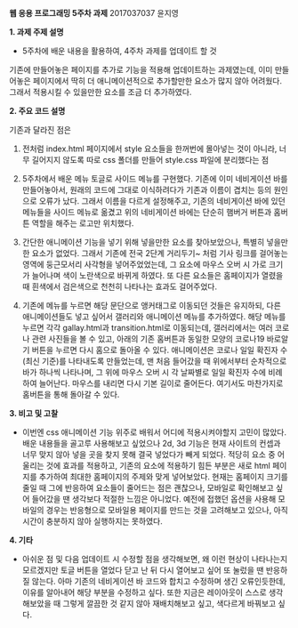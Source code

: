 **웹 응용 프로그래밍 5주차 과제**
2017037037 윤지영


**1. 과제 주제 설명**
- 5주차에 배운 내용을 활용하여, 4주차 과제를 업데이트 할 것

기존에 만들어놓은 페이지를 추가로 기능을 적용해 업데이트하는 과제였는데,
이미 만들어놓은 페이지에서 딱히 더 애니메이션적으로 추가할만한 요소가 많지 않아 어려웠다.
그래서 적용시킬 수 있을만한 요소를 조금 더 추가하였다.


**2. 주요 코드 설명**
 
 기존과 달라진 점은 
 
 1. 전처럼 index.html 페이지에서 style 요소들을 한꺼번에 몰아넣는 것이 아니라,
 너무 길어지지 않도록 따로 css 폴더를 만들어 style.css 파일에 분리했다는 점
 
 2. 5주차에서 배운 메뉴 토글로 사이드 메뉴를 구현했다. 
 기존에 이미 네비게이션 바를 만들어놓아서, 원래의 코드에 그대로 이식하려다가 기존과 이름이 겹치는 등의 원인으로 오류가 났다. 
 그래서 이름을 다르게 설정해주고, 기존의 네비게이션 바에 있던 메뉴들을 사이드 메뉴로 옮겼고 위의 네비게이션 바에는 단순히 햄버거 버튼과 홈버튼 역할을 해주는 로고만 위치했다.
 
 3. 간단한 애니메이션 기능을 넣기 위해 넣을만한 요소를 찾아보았으나, 특별히 넣을만한 요소가 없었다.
 그래서 기존에 전국 2단계 거리두기~ 처럼 기사 링크를 걸어놓는 영역에 둥근모서리 사각형을 넣어주었었는데,
 그 요소에 마우스 오버 시 가로 크기가 늘어나며 색이 노란색으로 바뀌게 하였다. 
 또 다른 요소들은 홈페이지가 열렸을 때 흰색에서 검은색으로 천천히 나타나는 효과도 걸어주었다.
 
 4. 기존에 메뉴를 누르면 해당 문단으로 앵커태그로 이동되던 것들은 유지하되, 다른 애니메이션들도 넣고 싶어서 갤러리와 애니메이션 메뉴를 추가하였다. 해당 메뉴를 누르면 각각 gallay.html과 transition.html로 이동되는데, 갤러리에서는 여러 코로나 관련 사진들을 볼 수 있고, 아래의 기존 홈버튼과 동일한 모양의 코로나19 바로알기 버튼을 누르면 다시 홈으로 돌아올 수 있다. 애니메이션은 코로나 일일 확진자 수(최신 기준)를 나타내도록 만들었는데, 맨 처음 들어갔을 때 위에서부터 순차적으로 바가 하나씩 나타나며, 그 위에 마우스 오버 시 각 날짜별로 일일 확진자 수에 비례하여 늘어난다. 마우스를 내리면 다시 기본 길이로 줄어든다. 여기서도 마찬가지로 홈버튼을 통해 돌아갈 수 있다. 


**3. 비고 및 고찰**
 - 이번엔 css 애니메이션 기능 위주로 배워서 어디에 적용시켜야할지 고민이 많았다. 배운 내용들을 골고루 사용해보고 싶었으나 2d, 3d 기능은 현재 사이트의 컨셉과 너무 맞지 않아 넣을 곳을 찾지 못해 결국 넣었다가 빼게 되었다. 적당히 요소 중 어울리는 것에 효과를 적용하고, 기존의 요소에 적용하기 힘든 부분은 새로 html 페이지를 추가하여 최대한 홈페이지의 주제와 맞게 넣어보았다. 현재는 홈페이지 크기를 줄일 때 그에 반응하여 요소들이 줄어드는 점은 괜찮으나, 모바일로 확인해보고 싶어 들어갔을 땐 생각보다 적절한 느낌은 아니었다. 예전에 접했던 옵션을 사용해 모바일의 경우는 반응형으로 모바일용 페이지를 만드는 것을 고려해보고 있으나, 아직 시간이 충분하지 않아 실행하지는 못하였다.


**4. 기타**
- 아쉬운 점 및 다음 업데이트 시 수정할 점을 생각해보면, 왜 이런 현상이 나타나는지 모르겠지만 토글 버튼을 열었다 닫고 난 뒤 다시 열어보고 싶어 또 눌렀을 땐 반응하질 않는다. 아마 기존의 네비게이션 바 코드와 합치고 수정하며 생긴 오류인듯한데, 이유를 알아내어 해당 부분을 수정하고 싶다. 또한 지금은 레이아웃이 스스로 생각해보았을 때 그렇게 깔끔한 것 같지 않아 재배치해보고 싶고, 색다르게 바꿔보고 싶다.
